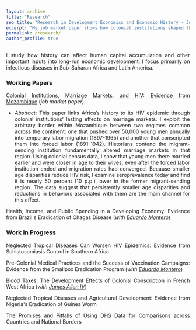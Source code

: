 ```yaml
---
layout: archive
title: "Research"
seo_title: "Research in Development Economics and Economic History - Jon Denton-Schneider"
excerpt: "My job market paper shows how colonial institutions shaped the HIV epidemic in Mozambique through their lasting impacts on marriage and dating markets."
permalink: /research/
author_profile: true
---
```


<p align="justify">
I study how history can affect human capital accumulation and other important inputs into long-run economic development. I focus primarily on infectious diseases in Sub-Saharan Africa and Latin America.
</p>

<h3>Working Papers</h3>

<p align="justify">
<a href="https://jondentonschneider.com/files/denton-schneider_institutions_hiv.pdf">Colonial Institutions, Marriage Markets, and HIV: Evidence from Mozambique</a> (<i>job market paper</i>)
<ul>
  <li><div align="justify"><i>Abstract</i>: This paper links Africa’s history to its HIV epidemic through colonial institutions’ lasting effects on marriage markets. I exploit the arbitrary border within Mozambique between two regimes common across the continent: one that pushed over 50,000 young men annually into temporary labor migration (1897-1965) and another that conscripted them into forced labor (1891-1942). Historians contend the migrant-sending institution fundamentally altered marriage markets in that region. Using colonial census data, I show that young men there married earlier and were closer in age to their wives, even after the forced labor institution ended and migration rates had converged. Because smaller age disparities reduce HIV risk, I examine seroprevalence today and find it is nearly 50 percent (10 p.p.) lower in the former migrant-sending region. The data suggest that persistently smaller age disparities and reductions in behaviors associated with them are the main channel for this effect.</div></li>
</ul>
</p>

<p align="justify">
Health, Income, and Public Spending in a Developing Economy: Evidence from Brazil's Eradication of Chagas Disease (<i>with <a href="https://www.eduardo-montero.com/">Eduardo Montero</a></i>)
</p>
  
<h3>Work in Progress</h3>

<p align="justify">
Neglected Tropical Diseases Can Worsen HIV Epidemics: Evidence from Schistosomiasis Control in Southern Africa
  </p>
  
<p align="justify">
Pre-Colonial Medical Practices and the Success of Vaccination Campaigns: Evidence from the Smallpox Eradication Program (<i>with <a href="https://www.eduardo-montero.com/">Eduardo Montero</a></i>)
</p>

<p align="justify">
Blood Taxes: The Development Effects of Colonial Conscription in French West Africa (<i>with <a href="https://sites.google.com/view/jamesalleniv/home">James Allen IV</a></i>)
</p>

<p align="justify">
Neglected Tropical Diseases and Agricultural Development: Evidence from Nigeria's Eradication of Guinea Worm
</p>

<p align="justify">
The Promises and Pitfalls of Using DHS Data for Comparisons across Countries and National Borders
</p>
